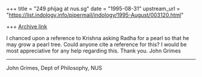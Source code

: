 +++
title = "249 phijag at nus.sg"
date = "1995-08-31"
upstream_url = "https://list.indology.info/pipermail/indology/1995-August/003120.html"

+++
[Archive link](https://list.indology.info/pipermail/indology/1995-August/003120.html)

I chanced upon a reference to Krishna asking Radha for a pearl so that he
may grow a pearl tree. Could anyone cite a reference for this? I would be
most appreciative for any help regarding this. Thank you. John Grimes

---
John Grimes, Dept of Philosophy, NUS







